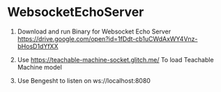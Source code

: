 # WebsocketEchoServer

1. Download and run Binary for Websocket Echo Server
https://drive.google.com/open?id=1fDdt-cb1uCWdAxWY4Vnz-bHosD1dYfXX

2. Use https://teachable-machine-socket.glitch.me/ To load Teachable Machine model

3. Use Bengesht to listen on ws://localhost:8080
